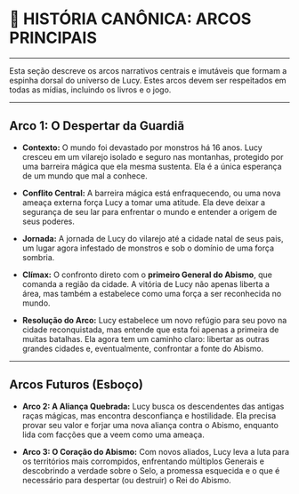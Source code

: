 # 📜 HISTÓRIA CANÔNICA: ARCOS PRINCIPAIS

---

Esta seção descreve os arcos narrativos centrais e imutáveis que formam a espinha dorsal do universo de Lucy. Estes arcos devem ser respeitados em todas as mídias, incluindo os livros e o jogo.

---

## **Arco 1: O Despertar da Guardiã**

- **Contexto:** O mundo foi devastado por monstros há 16 anos. Lucy cresceu em um vilarejo isolado e seguro nas montanhas, protegido por uma barreira mágica que ela mesma sustenta. Ela é a única esperança de um mundo que mal a conhece.

- **Conflito Central:** A barreira mágica está enfraquecendo, ou uma nova ameaça externa força Lucy a tomar uma atitude. Ela deve deixar a segurança de seu lar para enfrentar o mundo e entender a origem de seus poderes.

- **Jornada:** A jornada de Lucy do vilarejo até a cidade natal de seus pais, um lugar agora infestado de monstros e sob o domínio de uma força sombria.

- **Clímax:** O confronto direto com o **primeiro General do Abismo**, que comanda a região da cidade. A vitória de Lucy não apenas liberta a área, mas também a estabelece como uma força a ser reconhecida no mundo.

- **Resolução do Arco:** Lucy estabelece um novo refúgio para seu povo na cidade reconquistada, mas entende que esta foi apenas a primeira de muitas batalhas. Ela agora tem um caminho claro: libertar as outras grandes cidades e, eventualmente, confrontar a fonte do Abismo.

---
## **Arcos Futuros (Esboço)**

- **Arco 2: A Aliança Quebrada:** Lucy busca os descendentes das antigas raças mágicas, mas encontra desconfiança e hostilidade. Ela precisa provar seu valor e forjar uma nova aliança contra o Abismo, enquanto lida com facções que a veem como uma ameaça.

- **Arco 3: O Coração do Abismo:** Com novos aliados, Lucy leva a luta para os territórios mais corrompidos, enfrentando múltiplos Generais e descobrindo a verdade sobre o Selo, a promessa esquecida e o que é necessário para despertar (ou destruir) o Rei do Abismo.
